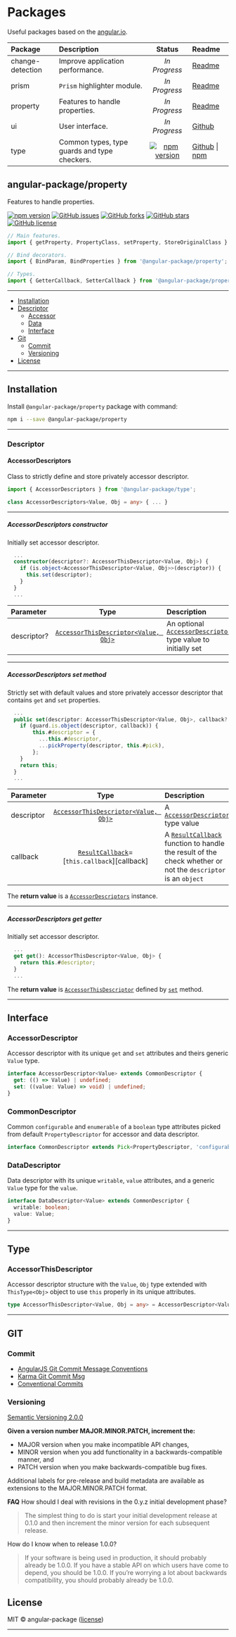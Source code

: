 # Packages

Useful packages based on the [angular.io](https://angular.io/).

| Package          | Description                                   | Status        | Readme      |
| :--------------- | :-------------------------------------------- | :-----------: | :---------- |
| change-detection | Improve application performance.              | *In Progress* | [Readme][cd-readme-github] |
| prism            | `Prism` highlighter module.                   | *In Progress* | [Readme][prism-readme-github] |
| property         | Features to handle properties.                | *In Progress* | [Readme][property-readme-github] |
| ui               | User interface.                               | *In Progress* | [Github][ui-readme-github] |
| type             | Common types, type guards and type checkers.  | [![npm version][type-npm-svg]][type-npm-badge] | [Github][type-readme-github] \| [npm][type-readme-npm] |

## angular-package/property

Features to handle properties.

[![npm version][property-npm-svg]][property-npm-badge]
[![GitHub issues](https://img.shields.io/github/issues/angular-package/property)][issues]
[![GitHub forks](https://img.shields.io/github/forks/angular-package/property)][forks]
[![GitHub stars](https://img.shields.io/github/stars/angular-package/property)][stars]
[![GitHub license](https://img.shields.io/github/license/angular-package/property)][license]

```typescript
// Main features.
import { getProperty, PropertyClass, setProperty, StoreOriginalClass } from '@angular-package/property';
```

```typescript
// Bind decorators.
import { BindParam, BindProperties } from '@angular-package/property';
```

```typescript
// Types.
import { GetterCallback, SetterCallback } from '@angular-package/property';
```

----

* [Installation](#installation)
* [Descriptor](#descriptor)
  * [Accessor](#accessordescriptors)
  * [Data](#data-descriptors)
  * [Interface](#descriptor)
* [Git](#git)
  * [Commit](#commit)
  * [Versioning](#versioning)
* [License](#license)

----

## Installation

Install `@angular-package/property` package with command:

```bash
npm i --save @angular-package/property
```

----

### Descriptor

#### AccessorDescriptors

Class to strictly define and store privately accessor descriptor.

```typescript
import { AccessorDescriptors } from '@angular-package/type';
```

```typescript
class AccessorDescriptors<Value, Obj = any> { ... }
```

----

##### AccessorDescriptors constructor

Initially set accessor descriptor.

```typescript
  ...
  constructor(descriptor?: AccessorThisDescriptor<Value, Obj>) {
    if (is.object<AccessorThisDescriptor<Value, Obj>>(descriptor)) {
      this.set(descriptor);
    }
  }
  ...
```

| Parameter   | Type                                                            | Description          |
| :---------- | :-------------------------------------------------------------: | :------------------- |
| descriptor? | [`AccessorThisDescriptor<Value, Obj>`](#accessorthisdescriptor) | An optional [`AccessorDescriptor`][accessor-descriptor] type value to initially set |

----

##### AccessorDescriptors set method

Strictly set with default values and store privately accessor descriptor that contains `get` and `set` properties.

```typescript
  ...
  public set(descriptor: AccessorThisDescriptor<Value, Obj>, callback?: ResultCallback): this {
    if (guard.is.object(descriptor, callback)) {
        this.#descriptor = {
          ...this.#descriptor,
          ...pickProperty(descriptor, this.#pick),
        };
    }
    return this;
  }
  ...
```

| Parameter  | Type                                                            | Description          |
| :--------- | :-------------------------------------------------------------: | :------------------- |
| descriptor | [`AccessorThisDescriptor<Value, Obj>`](#accessorthisdescriptor) | A [`AccessorDescriptor`][accessor-descriptor] type value |
| callback   | [`ResultCallback`][resultcallback]=[`this.callback`][callback]  | A [`ResultCallback`][resultcallback] function to handle the result of the check whether or not the `descriptor` is an `object` |

The **return value** is a [`AccessorDescriptors`](#accessordescriptors) instance.

----

##### AccessorDescriptors get getter

Initially set accessor descriptor.

```typescript
  ...
  get get(): AccessorThisDescriptor<Value, Obj> {
    return this.#descriptor;
  }
  ...
```

The **return value** is [`AccessorThisDescriptor`](#accessorthisdescriptor) defined by [`set`](#accessordescriptors-set-method) method.

----

## Interface

### AccessorDescriptor

Accessor descriptor with its unique `get` and `set` attributes and theirs generic `Value` type.

```typescript
interface AccessorDescriptor<Value> extends CommonDescriptor {
  get: (() => Value) | undefined;
  set: ((value: Value) => void) | undefined;
}
```

### CommonDescriptor

Common `configurable` and `enumerable` of a `boolean` type attributes picked from default `PropertyDescriptor` for accessor and data descriptor.

```typescript
interface CommonDescriptor extends Pick<PropertyDescriptor, 'configurable' | 'enumerable'> {}
```

### DataDescriptor

Data descriptor with its unique `writable`, `value` attributes, and a generic `Value` type for the `value`.

```typescript
interface DataDescriptor<Value> extends CommonDescriptor {
  writable: boolean;
  value: Value;
}
```

----

## Type

### AccessorThisDescriptor

Accessor descriptor structure with the `Value`, `Obj` type extended with `ThisType<Obj>` object to use `this` properly in its unique attributes.

```typescript
type AccessorThisDescriptor<Value, Obj = any> = AccessorDescriptor<Value> & ThisType<Obj>;
```

----

## GIT

### Commit

* [AngularJS Git Commit Message Conventions][angular-commit]
* [Karma Git Commit Msg][karma-commit]
* [Conventional Commits][conventional-commit]

### Versioning

[Semantic Versioning 2.0.0][semver]

**Given a version number MAJOR.MINOR.PATCH, increment the:**

* MAJOR version when you make incompatible API changes,
* MINOR version when you add functionality in a backwards-compatible manner, and
* PATCH version when you make backwards-compatible bug fixes.

Additional labels for pre-release and build metadata are available as extensions to the MAJOR.MINOR.PATCH format.

**FAQ**
How should I deal with revisions in the 0.y.z initial development phase?
>The simplest thing to do is start your initial development release at 0.1.0 and then increment the minor version for each subsequent release.

How do I know when to release 1.0.0?

>If your software is being used in production, it should probably already be 1.0.0. If you have a stable API on which users have come to depend, you should be 1.0.0. If you’re worrying a lot about backwards compatibility, you should probably already be 1.0.0.

## License

MIT © angular-package ([license][license])

----

<!-- Changes -->
[new]: https://img.shields.io/badge/-new-green
[update]: https://img.shields.io/badge/-update-red

<!-- Badges -->
[forks]: https://github.com/angular-package/property/network
[issues]: https://github.com/angular-package/property/issues
[license]: https://github.com/angular-package/property/blob/main/LICENSE
[stars]: https://github.com/angular-package/property/stargazers

<!-- Type -->
[resultcallback]: #resultcallback
[accessor-descriptor]: #accessordescriptor

<!-- Package: property -->
[property-npm-svg]: https://badge.fury.io/js/%40angular-package%property.svg
[property-npm-badge]: https://badge.fury.io/js/%40angular-package%property
[property-readme-github]: https://github.com/angular-package/property#readme
[property-readme-npm]: https://www.npmjs.com/package/@angular-package/property#readme

<!-- Package: type -->
[type-npm-svg]: https://badge.fury.io/js/%40angular-package%2Ftype.svg
[type-npm-badge]: https://badge.fury.io/js/%40angular-package%2Ftype
[type-readme-github]: https://github.com/angular-package/type#readme
[type-readme-npm]: https://www.npmjs.com/package/@angular-package/type#readme

<!-- Other packages -->
[cd-readme-github]: https://github.com/angular-package/change-detection#readme
[prism-readme-github]: https://github.com/angular-package/prism#readme
[ui-readme-github]: https://github.com/angular-package/ui#readme

<!-- GIT -->
[angular-commit]: https://gist.github.com/stephenparish/9941e89d80e2bc58a153
[karma-commit]: http://karma-runner.github.io/0.10/dev/git-commit-msg.html
[conventional-commit]: https://www.conventionalcommits.org/en/v1.0.0/
[semver]: http://semver.org/

<!-- GIT: commit -->
[git-commit-angular]: https://gist.github.com/stephenparish/9941e89d80e2bc58a153
[git-commit-karma]: http://karma-runner.github.io/0.10/dev/git-commit-msg.html
[git-commit-conventional]: https://www.conventionalcommits.org/en/v1.0.0/

<!-- Javascript  -->
[array]: https://developer.mozilla.org/en-US/docs/Web/JavaScript/Reference/Global_Objects/Array

[classes]: https://developer.mozilla.org/en-US/docs/Web/JavaScript/Reference/Classes

[bigint]: https://developer.mozilla.org/en-US/docs/Web/JavaScript/Reference/Global_Objects/BigInt
[bigintconstructor]: https://developer.mozilla.org/en-US/docs/Web/JavaScript/Reference/Global_Objects/BigInt/BigInt

[boolean]: https://developer.mozilla.org/en-US/docs/Web/JavaScript/Reference/Global_Objects/Boolean
[booleanconstructor]: https://developer.mozilla.org/en-US/docs/Web/JavaScript/Reference/Global_Objects/Boolean/Boolean

[function]: https://developer.mozilla.org/en-US/docs/Web/JavaScript/Guide/Functions

[hasownproperty]: https://developer.mozilla.org/en-US/docs/Web/JavaScript/Reference/Global_Objects/Object/hasOwnProperty

[number]: https://developer.mozilla.org/en-US/docs/Web/JavaScript/Reference/Global_Objects/Number
[numberconstructor]: https://developer.mozilla.org/en-US/docs/Web/JavaScript/Reference/Global_Objects/Number/Number

[object]: https://developer.mozilla.org/en-US/docs/Web/JavaScript/Reference/Global_Objects/Object
[primitive]: https://developer.mozilla.org/en-US/docs/Glossary/Primitive

[string]: https://developer.mozilla.org/en-US/docs/Web/JavaScript/Reference/Global_Objects/String
[stringconstructor]: https://developer.mozilla.org/en-US/docs/Web/JavaScript/Reference/Global_Objects/String/String

[symbol]: https://developer.mozilla.org/en-US/docs/Web/JavaScript/Reference/Global_Objects/Symbol
[symbolconstructor]: https://developer.mozilla.org/en-US/docs/Web/JavaScript/Reference/Global_Objects/Symbol/Symbol
